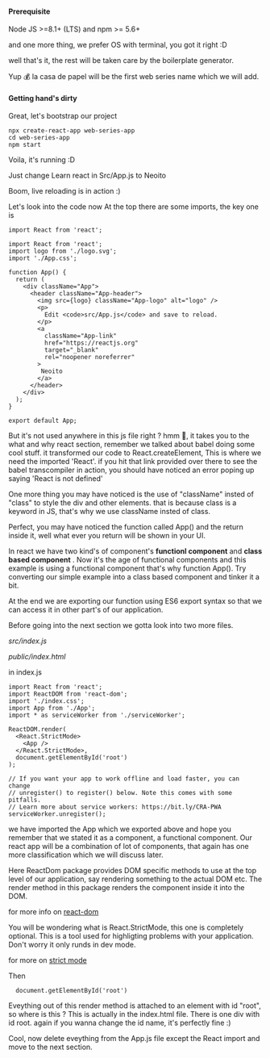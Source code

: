 #### Prerequisite

Node JS >=8.1+ (LTS) and npm >= 5.6+

and one more thing, we prefer OS with terminal, you got it right :D

well that's it, the rest will be taken care by the boilerplate generator. 

Yup 💰 la casa de papel will be the first web series name which we will add.
#### Getting hand's dirty

Great, let's bootstrap our project
```
npx create-react-app web-series-app
cd web-series-app
npm start
```
Voila, it's running :D

Just change Learn react in Src/App.js to Neoito

Boom, live reloading is in action :) 

Let's look into the code now
At the top there are some imports, the key one is 
```
import React from 'react';
```
```
import React from 'react';
import logo from './logo.svg';
import './App.css';

function App() {
  return (
    <div className="App">
      <header className="App-header">
        <img src={logo} className="App-logo" alt="logo" />
        <p>
          Edit <code>src/App.js</code> and save to reload.
        </p>
        <a
          className="App-link"
          href="https://reactjs.org"
          target="_blank"
          rel="noopener noreferrer"
        >
         Neoito
        </a>
      </header>
    </div>
  );
}

export default App;

```
But it's not used anywhere in this js file right ? hmm 🤨, it takes you to the what and why react section, remember we talked about babel doing some cool stuff. it transformed our code to React.createElement, This is where we need the imported 'React'. if you hit that link provided over there to see the babel transcompiler in action, you should have noticed an error poping up saying 'React is not defined'

One more thing you may have noticed is the use of "className" insted of "class" to style the div and other elements. that is because class is a keyword in JS, that's why we use className insted of class. 

Perfect, you may have noticed the function called App() and the return inside it, well what ever you return will be shown in your UI.

In react we have two kind's of component's __functionl component__ and __class based component__ . Now it's the age of functional components and this example is using a functional component that's why function App(). Try converting our simple example into a class based component and tinker it a bit.

At the end we are exporting our function using ES6 export syntax so that we can access it in other part's of our application.

Before going into the next section we gotta look into two more files.

*src/index.js*

*public/index.html*

in index.js 
```
import React from 'react';
import ReactDOM from 'react-dom';
import './index.css';
import App from './App';
import * as serviceWorker from './serviceWorker';

ReactDOM.render(
  <React.StrictMode>
    <App />
  </React.StrictMode>,
  document.getElementById('root')
);

// If you want your app to work offline and load faster, you can change
// unregister() to register() below. Note this comes with some pitfalls.
// Learn more about service workers: https://bit.ly/CRA-PWA
serviceWorker.unregister();
```

we have imported the App which we exported above and hope you remember that we stated it as a component, a functional component. Our react app will be a combination of lot of components, that again has one more classification which we will discuss later.

Here ReactDom package provides DOM specific methods to use at the top level of our application, say rendering something to the actual DOM etc. The render method in this package renders the component inside it into the DOM. 

for more info on [react-dom](https://reactjs.org/docs/react-dom.html)

You will be wondering what is React.StrictMode, this one is completely optional. This is a tool used for highligting problems with your application. Don't worry it only runds in dev mode.

for more on [strict mode](https://reactjs.org/docs/strict-mode.html) 

Then 
```
  document.getElementById('root')
```
Eveything out of this render method is attached to an element with id "root", so where is this ? This is actually in the index.html file. There is one div with id root. again if you wanna change the id name, it's perfectly fine :)

Cool, now delete eveything from the App.js file except the React import and move to the next section.